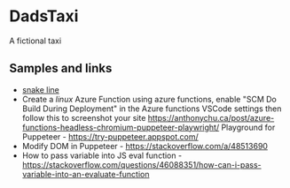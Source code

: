 # DadsTaxi
A fictional taxi

## Samples and links
- [snake line](https://azuremapscodesamples.azurewebsites.net/index.html?sample=Animate%20a%20snakeline)
- Create a *linux* Azure Function using azure functions, enable "SCM Do Build During Deployment" in the Azure functions VSCode settings then follow this to screenshot your site https://anthonychu.ca/post/azure-functions-headless-chromium-puppeteer-playwright/
  Playground for Puppeteer - https://try-puppeteer.appspot.com/
- Modify DOM in Puppeteer - https://stackoverflow.com/a/48513690
- How to pass variable into JS eval function - https://stackoverflow.com/questions/46088351/how-can-i-pass-variable-into-an-evaluate-function

